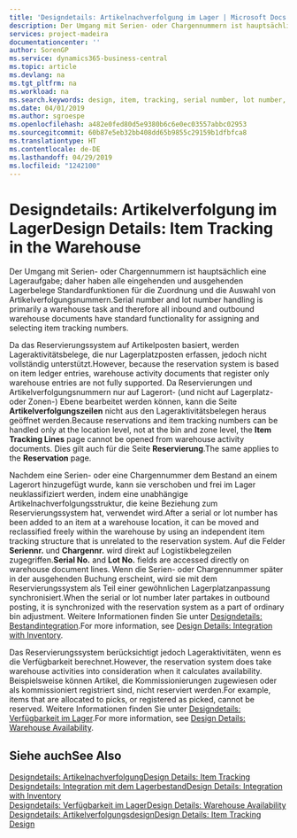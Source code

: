 ```yaml
---
title: 'Designdetails: Artikelnachverfolgung im Lager | Microsoft Docs'
description: Der Umgang mit Serien- oder Chargennummern ist hauptsächlich eine Lageraufgabe; daher haben alle eingehenden und ausgehenden Lagerbelege Standardfunktionen für die Zuordnung und die Auswahl von Artikelverfolgungsnummern. Da das Reservierungssystem auf Artikelposten basiert, werden Lageraktivitätsbelege, die nur Lagerplatzposten erfassen, jedoch nicht vollständig unterstützt.
services: project-madeira
documentationcenter: ''
author: SorenGP
ms.service: dynamics365-business-central
ms.topic: article
ms.devlang: na
ms.tgt_pltfrm: na
ms.workload: na
ms.search.keywords: design, item, tracking, serial number, lot number, outbound documents
ms.date: 04/01/2019
ms.author: sgroespe
ms.openlocfilehash: a482e0fed80d5e9380b6c6e0ec03557abbc02953
ms.sourcegitcommit: 60b87e5eb32bb408dd65b9855c29159b1dfbfca8
ms.translationtype: HT
ms.contentlocale: de-DE
ms.lasthandoff: 04/29/2019
ms.locfileid: "1242100"
---
```

# <a name="design-details-item-tracking-in-the-warehouse"></a><span data-ttu-id="091af-104">Designdetails: Artikelverfolgung im Lager</span><span class="sxs-lookup"><span data-stu-id="091af-104">Design Details: Item Tracking in the Warehouse</span></span>
<span data-ttu-id="091af-105">Der Umgang mit Serien- oder Chargennummern ist hauptsächlich eine Lageraufgabe; daher haben alle eingehenden und ausgehenden Lagerbelege Standardfunktionen für die Zuordnung und die Auswahl von Artikelverfolgungsnummern.</span><span class="sxs-lookup"><span data-stu-id="091af-105">Serial number and lot number handling is primarily a warehouse task and therefore all inbound and outbound warehouse documents have standard functionality for assigning and selecting item tracking numbers.</span></span>  

<span data-ttu-id="091af-106">Da das Reservierungssystem auf Artikelposten basiert, werden Lageraktivitätsbelege, die nur Lagerplatzposten erfassen, jedoch nicht vollständig unterstützt.</span><span class="sxs-lookup"><span data-stu-id="091af-106">However, because the reservation system is based on item ledger entries, warehouse activity documents that register only warehouse entries are not fully supported.</span></span> <span data-ttu-id="091af-107">Da Reservierungen und Artikelverfolgungsnummern nur auf Lagerort- (und nicht auf Lagerplatz- oder Zonen-) Ebene bearbeitet werden können, kann die Seite **Artikelverfolgungszeilen** nicht aus den Lageraktivitätsbelegen heraus geöffnet werden.</span><span class="sxs-lookup"><span data-stu-id="091af-107">Because reservations and item tracking numbers can be handled only at the location level, not at the bin and zone level, the **Item Tracking Lines** page cannot be opened from warehouse activity documents.</span></span> <span data-ttu-id="091af-108">Dies gilt auch für die Seite **Reservierung**.</span><span class="sxs-lookup"><span data-stu-id="091af-108">The same applies to the **Reservation** page.</span></span>  

<span data-ttu-id="091af-109">Nachdem eine Serien- oder eine Chargennummer dem Bestand an einem Lagerort hinzugefügt wurde, kann sie verschoben und frei im Lager neuklassifiziert werden, indem eine unabhängige Artikelnachverfolgungsstruktur, die keine Beziehung zum Reservierungssystem hat, verwendet wird.</span><span class="sxs-lookup"><span data-stu-id="091af-109">After a serial or lot number has been added to an item at a warehouse location, it can be moved and reclassified freely within the warehouse by using an independent item tracking structure that is unrelated to the reservation system.</span></span> <span data-ttu-id="091af-110">Auf die Felder **Seriennr.** und **Chargennr.** wird direkt auf Logistikbelegzeilen zugegriffen.</span><span class="sxs-lookup"><span data-stu-id="091af-110">**Serial No.** and **Lot No.** fields are accessed directly on warehouse document lines.</span></span> <span data-ttu-id="091af-111">Wenn die Serien- oder Chargennummer später in der ausgehenden Buchung erscheint, wird sie mit dem Reservierungssystem als Teil einer gewöhnlichen Lagerplatzanpassung synchronisiert.</span><span class="sxs-lookup"><span data-stu-id="091af-111">When the serial or lot number later partakes in outbound posting, it is synchronized with the reservation system as a part of ordinary bin adjustment.</span></span> <span data-ttu-id="091af-112">Weitere Informationen finden Sie unter [Designdetails: Bestandintegration](design-details-integration-with-inventory.md).</span><span class="sxs-lookup"><span data-stu-id="091af-112">For more information, see [Design Details: Integration with Inventory](design-details-integration-with-inventory.md).</span></span>  

<span data-ttu-id="091af-113">Das Reservierungssystem berücksichtigt jedoch Lageraktivitäten, wenn es die Verfügbarkeit berechnet.</span><span class="sxs-lookup"><span data-stu-id="091af-113">However, the reservation system does take warehouse activities into consideration when it calculates availability.</span></span> <span data-ttu-id="091af-114">Beispielsweise können Artikel, die Kommissionierungen zugewiesen oder als kommissioniert registriert sind, nicht reserviert werden.</span><span class="sxs-lookup"><span data-stu-id="091af-114">For example, items that are allocated to picks, or registered as picked, cannot be reserved.</span></span> <span data-ttu-id="091af-115">Weitere Informationen finden Sie unter [Designdetails: Verfügbarkeit im Lager](design-details-availability-in-the-warehouse.md).</span><span class="sxs-lookup"><span data-stu-id="091af-115">For more information, see [Design Details: Warehouse Availability](design-details-availability-in-the-warehouse.md).</span></span>

## <a name="see-also"></a><span data-ttu-id="091af-116">Siehe auch</span><span class="sxs-lookup"><span data-stu-id="091af-116">See Also</span></span>  
[<span data-ttu-id="091af-117">Designdetails: Artikelnachverfolgung</span><span class="sxs-lookup"><span data-stu-id="091af-117">Design Details: Item Tracking</span></span>](design-details-item-tracking.md)  
[<span data-ttu-id="091af-118">Designdetails: Integration mit dem Lagerbestand</span><span class="sxs-lookup"><span data-stu-id="091af-118">Design Details: Integration with Inventory</span></span>](design-details-integration-with-inventory.md)  
[<span data-ttu-id="091af-119">Designdetails: Verfügbarkeit im Lager</span><span class="sxs-lookup"><span data-stu-id="091af-119">Design Details: Warehouse Availability</span></span>](design-details-availability-in-the-warehouse.md)  
[<span data-ttu-id="091af-120">Designdetails: Artikelverfolgungsdesign</span><span class="sxs-lookup"><span data-stu-id="091af-120">Design Details: Item Tracking Design</span></span>](design-details-item-tracking-design.md)
